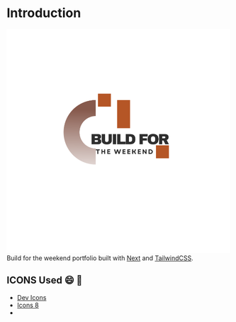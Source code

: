 # Introduction
![logo](public/Build%20for%20the%20weekend.svg)
Build for the weekend portfolio built with [Next](https://nextjs.org/) and [TailwindCSS](https://tailwindcss.com/).
## ICONS Used 😄 👋
- [Dev Icons](https://devicon.dev/)
- [Icons 8](https://icons8.com/icons/set)
- 